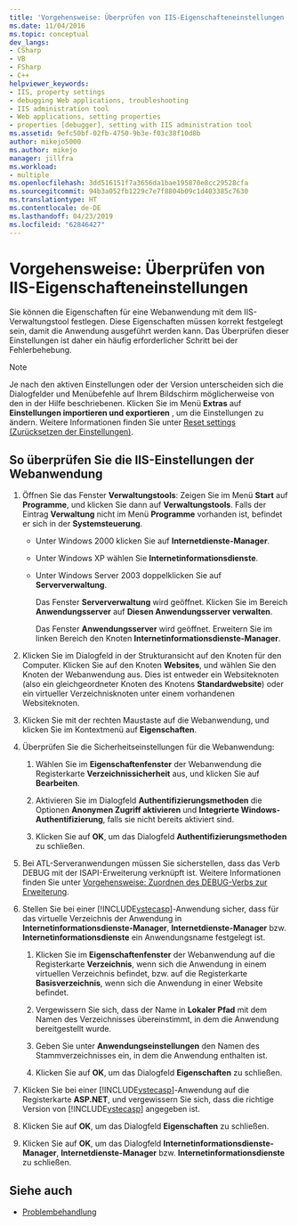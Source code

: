 ```yaml
---
title: 'Vorgehensweise: Überprüfen von IIS-Eigenschafteneinstellungen | Microsoft-Dokumentation'
ms.date: 11/04/2016
ms.topic: conceptual
dev_langs:
- CSharp
- VB
- FSharp
- C++
helpviewer_keywords:
- IIS, property settings
- debugging Web applications, troubleshooting
- IIS administration tool
- Web applications, setting properties
- properties [debugger], setting with IIS administration tool
ms.assetid: 9efc50bf-02fb-4750-9b3e-f03c38f10d8b
author: mikejo5000
ms.author: mikejo
manager: jillfra
ms.workload:
- multiple
ms.openlocfilehash: 3dd516151f7a3656da1bae195870e8cc29528cfa
ms.sourcegitcommit: 94b3a052fb1229c7e7f8804b09c1d403385c7630
ms.translationtype: HT
ms.contentlocale: de-DE
ms.lasthandoff: 04/23/2019
ms.locfileid: "62846427"
---
```

# <a name="how-to-verify-iis-property-settings"></a>Vorgehensweise: Überprüfen von IIS-Eigenschafteneinstellungen

Sie können die Eigenschaften für eine Webanwendung mit dem IIS-Verwaltungstool festlegen. Diese Eigenschaften müssen korrekt festgelegt sein, damit die Anwendung ausgeführt werden kann. Das Überprüfen dieser Einstellungen ist daher ein häufig erforderlicher Schritt bei der Fehlerbehebung.

> [!NOTE]
> Je nach den aktiven Einstellungen oder der Version unterscheiden sich die Dialogfelder und Menübefehle auf Ihrem Bildschirm möglicherweise von den in der Hilfe beschriebenen. Klicken Sie im Menü **Extras** auf **Einstellungen importieren und exportieren** , um die Einstellungen zu ändern. Weitere Informationen finden Sie unter [Reset settings (Zurücksetzen der Einstellungen)](../ide/environment-settings.md#reset-settings).

## <a name="to-check-iis-settings-for-the-web-application"></a>So überprüfen Sie die IIS-Einstellungen der Webanwendung

1. Öffnen Sie das Fenster **Verwaltungstools**: Zeigen Sie im Menü **Start** auf **Programme**, und klicken Sie dann auf **Verwaltungstools**. Falls der Eintrag **Verwaltung** nicht im Menü **Programme** vorhanden ist, befindet er sich in der **Systemsteuerung**.

   - Unter Windows 2000 klicken Sie auf **Internetdienste-Manager**.

   - Unter Windows XP wählen Sie **Internetinformationsdienste**.

   - Unter Windows Server 2003 doppelklicken Sie auf **Serververwaltung**.

        Das Fenster **Serververwaltung** wird geöffnet. Klicken Sie im Bereich **Anwendungsserver** auf **Diesen Anwendungsserver verwalten**.

        Das Fenster **Anwendungsserver** wird geöffnet. Erweitern Sie im linken Bereich den Knoten **Internetinformationsdienste-Manager**.

2. Klicken Sie im Dialogfeld in der Strukturansicht auf den Knoten für den Computer. Klicken Sie auf den Knoten **Websites**, und wählen Sie den Knoten der Webanwendung aus. Dies ist entweder ein Websiteknoten (also ein gleichgeordneter Knoten des Knotens **Standardwebsite**) oder ein virtueller Verzeichnisknoten unter einem vorhandenen Websiteknoten.

3. Klicken Sie mit der rechten Maustaste auf die Webanwendung, und klicken Sie im Kontextmenü auf **Eigenschaften**.

4. Überprüfen Sie die Sicherheitseinstellungen für die Webanwendung:

   1. Wählen Sie im **Eigenschaftenfenster** der Webanwendung die Registerkarte **Verzeichnissicherheit** aus, und klicken Sie auf **Bearbeiten**.

   2. Aktivieren Sie im Dialogfeld **Authentifizierungsmethoden** die Optionen **Anonymen Zugriff aktivieren** und **Integrierte Windows-Authentifizierung**, falls sie nicht bereits aktiviert sind.

   3. Klicken Sie auf **OK**, um das Dialogfeld **Authentifizierungsmethoden** zu schließen.

5. Bei ATL-Serveranwendungen müssen Sie sicherstellen, dass das Verb DEBUG mit der ISAPI-Erweiterung verknüpft ist. Weitere Informationen finden Sie unter [Vorgehensweise: Zuordnen des DEBUG-Verbs zur Erweiterung](https://msdn.microsoft.com/library/50d261d3-4bd4-41c0-b44e-3591086f121e).

6. Stellen Sie bei einer [!INCLUDE[vstecasp](../code-quality/includes/vstecasp_md.md)]-Anwendung sicher, dass für das virtuelle Verzeichnis der Anwendung in **Internetinformationsdienste-Manager**, **Internetdienste-Manager** bzw. **Internetinformationsdienste** ein Anwendungsname festgelegt ist.

   1. Klicken Sie im **Eigenschaftenfenster** der Webanwendung auf die Registerkarte **Verzeichnis**, wenn sich die Anwendung in einem virtuellen Verzeichnis befindet, bzw. auf die Registerkarte **Basisverzeichnis**, wenn sich die Anwendung in einer Website befindet.

   2. Vergewissern Sie sich, dass der Name in **Lokaler Pfad** mit dem Namen des Verzeichnisses übereinstimmt, in dem die Anwendung bereitgestellt wurde.

   3. Geben Sie unter **Anwendungseinstellungen** den Namen des Stammverzeichnisses ein, in dem die Anwendung enthalten ist.

   4. Klicken Sie auf **OK**, um das Dialogfeld **Eigenschaften** zu schließen.

7. Klicken Sie bei einer [!INCLUDE[vstecasp](../code-quality/includes/vstecasp_md.md)]-Anwendung auf die Registerkarte **ASP.NET**, und vergewissern Sie sich, dass die richtige Version von [!INCLUDE[vstecasp](../code-quality/includes/vstecasp_md.md)] angegeben ist.

8. Klicken Sie auf **OK**, um das Dialogfeld **Eigenschaften** zu schließen.

9. Klicken Sie auf **OK**, um das Dialogfeld **Internetinformationsdienste-Manager**, **Internetdienste-Manager** bzw. **Internetinformationsdienste** zu schließen.

## <a name="see-also"></a>Siehe auch

- [Problembehandlung](../debugger/debugging-web-applications-troubleshooting.md)